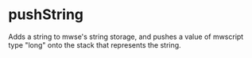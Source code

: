 # pushString

Adds a string to mwse's string storage, and pushes a value of mwscript type "long" onto the stack that represents the string.
